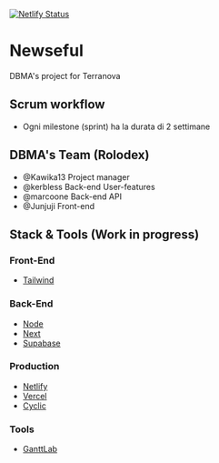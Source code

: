 [![Netlify Status](https://api.netlify.com/api/v1/badges/0a5f0390-6d4e-4269-8090-9510b8fb2982/deploy-status)](https://app.netlify.com/sites/newseful/deploys)

# Newseful
DBMA's project for Terranova

## Scrum workflow
- Ogni milestone (sprint) ha la durata di 2 settimane

## DBMA's Team (Rolodex)
- @Kawika13 Project manager
- @kerbless Back-end User-features
- @marcoone Back-end API
- @Junjuji Front-end

## Stack & Tools (Work in progress)

### Front-End
- [Tailwind](https://tailwindcss.com/)

### Back-End
- [Node](https://nodejs.org/en/)
- [Next](https://nextjs.org/)
- [Supabase](https://supabase.com/)

### Production
- [Netlify](https://app.netlify.com)
- [Vercel](https://vercel.com/dashboard)
- [Cyclic](https://www.cyclic.sh/)

### Tools
- [GanttLab](https://app.ganttlab.com/)


